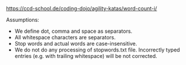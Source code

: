 https://ccd-school.de/coding-dojo/agility-katas/word-count-i/

Assumptions:
* We define dot, comma and space as separators.
* All whitespace characters are separators.
* Stop words and actual words are case-insensitive.
* We do not do any processing of stopwords.txt file. Incorrectly typed entries (e.g. with trailing whitespace) will be
not corrected.